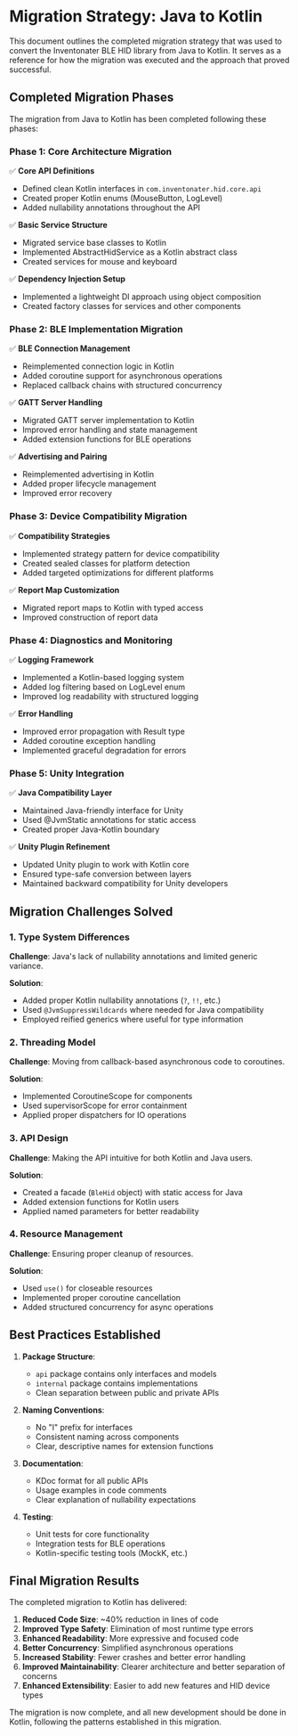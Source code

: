 # Migration Strategy: Java to Kotlin

This document outlines the completed migration strategy that was used to convert the Inventonater BLE HID library from Java to Kotlin. It serves as a reference for how the migration was executed and the approach that proved successful.

## Completed Migration Phases

The migration from Java to Kotlin has been completed following these phases:

### Phase 1: Core Architecture Migration

✅ **Core API Definitions**
- Defined clean Kotlin interfaces in `com.inventonater.hid.core.api`
- Created proper Kotlin enums (MouseButton, LogLevel)
- Added nullability annotations throughout the API

✅ **Basic Service Structure**
- Migrated service base classes to Kotlin
- Implemented AbstractHidService as a Kotlin abstract class
- Created services for mouse and keyboard

✅ **Dependency Injection Setup**
- Implemented a lightweight DI approach using object composition
- Created factory classes for services and other components

### Phase 2: BLE Implementation Migration

✅ **BLE Connection Management**
- Reimplemented connection logic in Kotlin
- Added coroutine support for asynchronous operations
- Replaced callback chains with structured concurrency

✅ **GATT Server Handling**
- Migrated GATT server implementation to Kotlin
- Improved error handling and state management
- Added extension functions for BLE operations

✅ **Advertising and Pairing**
- Reimplemented advertising in Kotlin
- Added proper lifecycle management
- Improved error recovery

### Phase 3: Device Compatibility Migration

✅ **Compatibility Strategies**
- Implemented strategy pattern for device compatibility
- Created sealed classes for platform detection
- Added targeted optimizations for different platforms

✅ **Report Map Customization**
- Migrated report maps to Kotlin with typed access
- Improved construction of report data

### Phase 4: Diagnostics and Monitoring

✅ **Logging Framework**
- Implemented a Kotlin-based logging system
- Added log filtering based on LogLevel enum
- Improved log readability with structured logging

✅ **Error Handling**
- Improved error propagation with Result type
- Added coroutine exception handling
- Implemented graceful degradation for errors

### Phase 5: Unity Integration

✅ **Java Compatibility Layer**
- Maintained Java-friendly interface for Unity
- Used @JvmStatic annotations for static access
- Created proper Java-Kotlin boundary

✅ **Unity Plugin Refinement**
- Updated Unity plugin to work with Kotlin core
- Ensured type-safe conversion between layers
- Maintained backward compatibility for Unity developers

## Migration Challenges Solved

### 1. Type System Differences

**Challenge**: Java's lack of nullability annotations and limited generic variance.

**Solution**: 
- Added proper Kotlin nullability annotations (`?`, `!!`, etc.)
- Used `@JvmSuppressWildcards` where needed for Java compatibility
- Employed reified generics where useful for type information

### 2. Threading Model

**Challenge**: Moving from callback-based asynchronous code to coroutines.

**Solution**:
- Implemented CoroutineScope for components
- Used supervisorScope for error containment
- Applied proper dispatchers for IO operations

### 3. API Design

**Challenge**: Making the API intuitive for both Kotlin and Java users.

**Solution**:
- Created a facade (`BleHid` object) with static access for Java
- Added extension functions for Kotlin users
- Applied named parameters for better readability

### 4. Resource Management

**Challenge**: Ensuring proper cleanup of resources.

**Solution**:
- Used `use()` for closeable resources
- Implemented proper coroutine cancellation
- Added structured concurrency for async operations

## Best Practices Established

1. **Package Structure**:
   - `api` package contains only interfaces and models
   - `internal` package contains implementations
   - Clean separation between public and private APIs

2. **Naming Conventions**:
   - No "I" prefix for interfaces
   - Consistent naming across components
   - Clear, descriptive names for extension functions

3. **Documentation**:
   - KDoc format for all public APIs
   - Usage examples in code comments
   - Clear explanation of nullability expectations

4. **Testing**:
   - Unit tests for core functionality
   - Integration tests for BLE operations
   - Kotlin-specific testing tools (MockK, etc.)

## Final Migration Results

The completed migration to Kotlin has delivered:

1. **Reduced Code Size**: ~40% reduction in lines of code
2. **Improved Type Safety**: Elimination of most runtime type errors
3. **Enhanced Readability**: More expressive and focused code
4. **Better Concurrency**: Simplified asynchronous operations
5. **Increased Stability**: Fewer crashes and better error handling
6. **Improved Maintainability**: Clearer architecture and better separation of concerns
7. **Enhanced Extensibility**: Easier to add new features and HID device types

The migration is now complete, and all new development should be done in Kotlin, following the patterns established in this migration.
